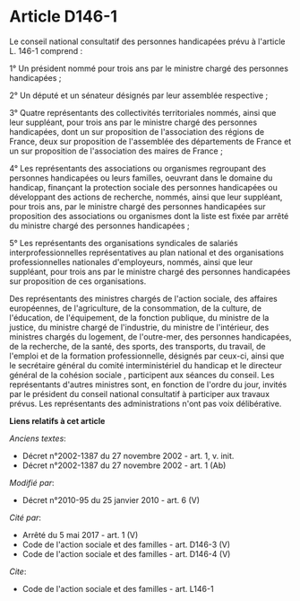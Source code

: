 # Article D146-1

Le conseil national consultatif des personnes handicapées prévu à l'article L. 146-1 comprend : 

1° Un président nommé pour trois ans par le ministre chargé des personnes handicapées ; 

2° Un député et un sénateur désignés par leur assemblée respective ; 

3° Quatre représentants des collectivités territoriales nommés, ainsi que leur suppléant, pour trois ans par le ministre
chargé des personnes handicapées, dont un sur proposition de l'association des régions de France, deux sur proposition de
l'assemblée des départements de France et un sur proposition de l'association des maires de France ; 

4° Les représentants des associations ou organismes regroupant des personnes handicapées ou leurs familles, oeuvrant dans le
domaine du handicap, finançant la protection sociale des personnes handicapées ou développant des actions de recherche,
nommés, ainsi que leur suppléant, pour trois ans, par le ministre chargé des personnes handicapées sur proposition des
associations ou organismes dont la liste est fixée par arrêté du ministre chargé des personnes handicapées ; 

5° Les représentants des organisations syndicales de salariés interprofessionnelles représentatives au plan national et des
organisations professionnelles nationales d'employeurs, nommés, ainsi que leur suppléant, pour trois ans par le ministre
chargé des personnes handicapées sur proposition de ces organisations. 

Des représentants des ministres chargés de l'action sociale, des affaires européennes, de l'agriculture, de la consommation,
de la culture, de l'éducation, de l'équipement, de la fonction publique, du ministre de la justice, du ministre chargé de
l'industrie, du ministre de l'intérieur, des ministres chargés du logement, de l'outre-mer, des personnes handicapées, de la
recherche, de la santé, des sports, des transports, du travail, de l'emploi et de la formation professionnelle, désignés par
ceux-ci, ainsi que le secrétaire général du comité interministériel du handicap et le      directeur général de la cohésion
sociale , participent aux séances du conseil. Les représentants d'autres ministres sont, en fonction de l'ordre du jour,
invités par le président du conseil national consultatif à participer aux travaux prévus. Les représentants des
administrations n'ont pas voix délibérative.

**Liens relatifs à cet article**

_Anciens textes_:

  - Décret n°2002-1387 du 27 novembre 2002 - art. 1, v. init.
  - Décret n°2002-1387 du 27 novembre 2002 - art. 1 (Ab)

_Modifié par_:

  - Décret n°2010-95 du 25 janvier 2010 - art. 6 (V)

_Cité par_:

  - Arrêté du 5 mai 2017 - art. 1 (V)
  - Code de l'action sociale et des familles - art. D146-3 (V)
  - Code de l'action sociale et des familles - art. D146-4 (V)

_Cite_:

  - Code de l'action sociale et des familles - art. L146-1
